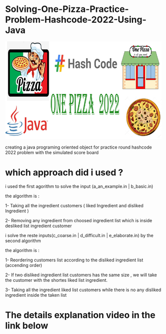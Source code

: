 # Solving-One-Pizza-Practice-Problem-Hashcode-2022-Using-Java
![](image_one_pizza_pb.png)

creating a java programing oriented object for practice round hashcode 2022 problem with the simulated score board

# which approach did i used ?
i used the first agorithm to solve the input (a_an_example.in | b_basic.in)

the algorithm is :

1- Taking all the ingredient customers ( liked Ingredient and disliked Ingredient )

2- Removing any ingredient from choosed ingredient list which is inside desliked  list ingredient customer

i solve the reste inputs(c_coarse.in | d_difficult.in | e_elaborate.in) by the second algorithm

the algorithm is :

1- Reordering customers list according to the disliked ingredient list (accending order)

2- If  two disliked ingredient list customers has the same size , we will take the customer with the shortes liked list ingredient.

3- Taking all the ingredient liked list customers while there is no any disliked ingredient inside the taken list

# The details explanation video in the link below









